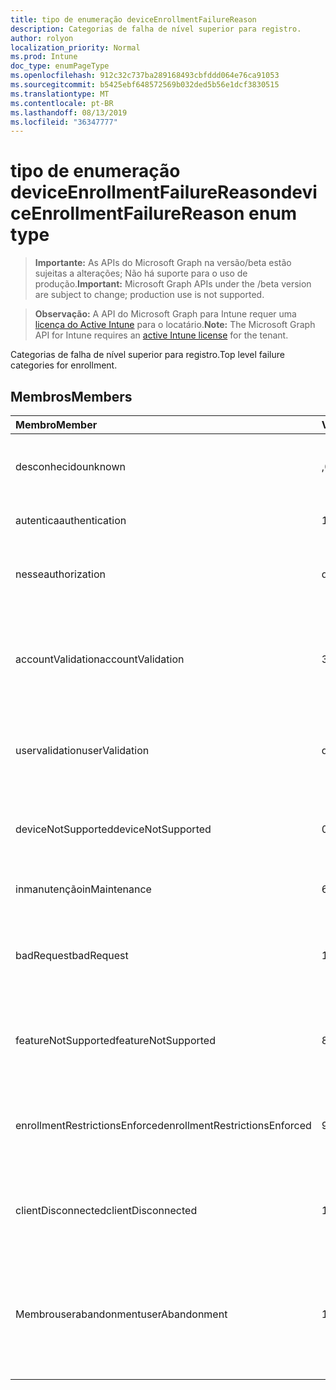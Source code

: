 ```yaml
---
title: tipo de enumeração deviceEnrollmentFailureReason
description: Categorias de falha de nível superior para registro.
author: rolyon
localization_priority: Normal
ms.prod: Intune
doc_type: enumPageType
ms.openlocfilehash: 912c32c737ba289168493cbfddd064e76ca91053
ms.sourcegitcommit: b5425ebf648572569b032ded5b56e1dcf3830515
ms.translationtype: MT
ms.contentlocale: pt-BR
ms.lasthandoff: 08/13/2019
ms.locfileid: "36347777"
---
```

# <a name="deviceenrollmentfailurereason-enum-type"></a><span data-ttu-id="cd2c7-103">tipo de enumeração deviceEnrollmentFailureReason</span><span class="sxs-lookup"><span data-stu-id="cd2c7-103">deviceEnrollmentFailureReason enum type</span></span>

> <span data-ttu-id="cd2c7-104">**Importante:** As APIs do Microsoft Graph na versão/beta estão sujeitas a alterações; Não há suporte para o uso de produção.</span><span class="sxs-lookup"><span data-stu-id="cd2c7-104">**Important:** Microsoft Graph APIs under the /beta version are subject to change; production use is not supported.</span></span>

> <span data-ttu-id="cd2c7-105">**Observação:** A API do Microsoft Graph para Intune requer uma [licença do Active Intune](https://go.microsoft.com/fwlink/?linkid=839381) para o locatário.</span><span class="sxs-lookup"><span data-stu-id="cd2c7-105">**Note:** The Microsoft Graph API for Intune requires an [active Intune license](https://go.microsoft.com/fwlink/?linkid=839381) for the tenant.</span></span>

<span data-ttu-id="cd2c7-106">Categorias de falha de nível superior para registro.</span><span class="sxs-lookup"><span data-stu-id="cd2c7-106">Top level failure categories for enrollment.</span></span>

## <a name="members"></a><span data-ttu-id="cd2c7-107">Membros</span><span class="sxs-lookup"><span data-stu-id="cd2c7-107">Members</span></span>
|<span data-ttu-id="cd2c7-108">Membro</span><span class="sxs-lookup"><span data-stu-id="cd2c7-108">Member</span></span>|<span data-ttu-id="cd2c7-109">Valor</span><span class="sxs-lookup"><span data-stu-id="cd2c7-109">Value</span></span>|<span data-ttu-id="cd2c7-110">Descrição</span><span class="sxs-lookup"><span data-stu-id="cd2c7-110">Description</span></span>|
|:---|:---|:---|
|<span data-ttu-id="cd2c7-111">desconhecido</span><span class="sxs-lookup"><span data-stu-id="cd2c7-111">unknown</span></span>|<span data-ttu-id="cd2c7-112">,0</span><span class="sxs-lookup"><span data-stu-id="cd2c7-112">0</span></span>|<span data-ttu-id="cd2c7-113">O valor padrão, motivo da falha é desconhecido.</span><span class="sxs-lookup"><span data-stu-id="cd2c7-113">Default value, failure reason is unknown.</span></span>|
|<span data-ttu-id="cd2c7-114">autentica</span><span class="sxs-lookup"><span data-stu-id="cd2c7-114">authentication</span></span>|<span data-ttu-id="cd2c7-115">1</span><span class="sxs-lookup"><span data-stu-id="cd2c7-115">1</span></span>|<span data-ttu-id="cd2c7-116">Falha de autenticação</span><span class="sxs-lookup"><span data-stu-id="cd2c7-116">Authentication failed</span></span>|
|<span data-ttu-id="cd2c7-117">nesse</span><span class="sxs-lookup"><span data-stu-id="cd2c7-117">authorization</span></span>|<span data-ttu-id="cd2c7-118">duas</span><span class="sxs-lookup"><span data-stu-id="cd2c7-118">2</span></span>|<span data-ttu-id="cd2c7-119">A chamada foi autenticada, mas não está autorizada a se inscrever.</span><span class="sxs-lookup"><span data-stu-id="cd2c7-119">Call was authenticated, but not authorized to enroll.</span></span>|
|<span data-ttu-id="cd2c7-120">accountValidation</span><span class="sxs-lookup"><span data-stu-id="cd2c7-120">accountValidation</span></span>|<span data-ttu-id="cd2c7-121">3D</span><span class="sxs-lookup"><span data-stu-id="cd2c7-121">3</span></span>|<span data-ttu-id="cd2c7-122">Falha ao validar a conta para registro.</span><span class="sxs-lookup"><span data-stu-id="cd2c7-122">Failed to validate the account for enrollment.</span></span> <span data-ttu-id="cd2c7-123">(Conta bloqueada, registro não habilitado)</span><span class="sxs-lookup"><span data-stu-id="cd2c7-123">(Account blocked, enrollment not enabled)</span></span>|
|<span data-ttu-id="cd2c7-124">uservalidation</span><span class="sxs-lookup"><span data-stu-id="cd2c7-124">userValidation</span></span>|<span data-ttu-id="cd2c7-125">quatro</span><span class="sxs-lookup"><span data-stu-id="cd2c7-125">4</span></span>|<span data-ttu-id="cd2c7-126">Não foi possível validar o usuário.</span><span class="sxs-lookup"><span data-stu-id="cd2c7-126">User could not be validated.</span></span> <span data-ttu-id="cd2c7-127">(O usuário não existe, licença ausente)</span><span class="sxs-lookup"><span data-stu-id="cd2c7-127">(User does not exist, missing license)</span></span>|
|<span data-ttu-id="cd2c7-128">deviceNotSupported</span><span class="sxs-lookup"><span data-stu-id="cd2c7-128">deviceNotSupported</span></span>|<span data-ttu-id="cd2c7-129">0,5</span><span class="sxs-lookup"><span data-stu-id="cd2c7-129">5</span></span>|<span data-ttu-id="cd2c7-130">O dispositivo não tem suporte para gerenciamento de dispositivos móveis.</span><span class="sxs-lookup"><span data-stu-id="cd2c7-130">Device is not supported for mobile device management.</span></span>|
|<span data-ttu-id="cd2c7-131">inmanutenção</span><span class="sxs-lookup"><span data-stu-id="cd2c7-131">inMaintenance</span></span>|<span data-ttu-id="cd2c7-132">6</span><span class="sxs-lookup"><span data-stu-id="cd2c7-132">6</span></span>|<span data-ttu-id="cd2c7-133">A conta está em manutenção.</span><span class="sxs-lookup"><span data-stu-id="cd2c7-133">Account is in maintenance.</span></span>|
|<span data-ttu-id="cd2c7-134">badRequest</span><span class="sxs-lookup"><span data-stu-id="cd2c7-134">badRequest</span></span>|<span data-ttu-id="cd2c7-135">178</span><span class="sxs-lookup"><span data-stu-id="cd2c7-135">7</span></span>|<span data-ttu-id="cd2c7-136">O cliente enviou uma solicitação que não é compreendida/suportada pelo serviço.</span><span class="sxs-lookup"><span data-stu-id="cd2c7-136">Client sent a request that is not understood/supported by the service.</span></span>|
|<span data-ttu-id="cd2c7-137">featureNotSupported</span><span class="sxs-lookup"><span data-stu-id="cd2c7-137">featureNotSupported</span></span>|<span data-ttu-id="cd2c7-138">8 </span><span class="sxs-lookup"><span data-stu-id="cd2c7-138">8</span></span>|<span data-ttu-id="cd2c7-139">Não há suporte para os recursos usados por este registro para esta conta.</span><span class="sxs-lookup"><span data-stu-id="cd2c7-139">Feature(s) used by this enrollment are not supported for this account.</span></span>|
|<span data-ttu-id="cd2c7-140">enrollmentRestrictionsEnforced</span><span class="sxs-lookup"><span data-stu-id="cd2c7-140">enrollmentRestrictionsEnforced</span></span>|<span data-ttu-id="cd2c7-141">9 </span><span class="sxs-lookup"><span data-stu-id="cd2c7-141">9</span></span>|<span data-ttu-id="cd2c7-142">As restrições de registro configuradas pelo administrador bloquearam esse registro.</span><span class="sxs-lookup"><span data-stu-id="cd2c7-142">Enrollment restrictions configured by admin blocked this enrollment.</span></span>|
|<span data-ttu-id="cd2c7-143">clientDisconnected</span><span class="sxs-lookup"><span data-stu-id="cd2c7-143">clientDisconnected</span></span>|<span data-ttu-id="cd2c7-144">10 </span><span class="sxs-lookup"><span data-stu-id="cd2c7-144">10</span></span>|<span data-ttu-id="cd2c7-145">O cliente esgotou o tempo limite ou o registro foi anulado pelo enduser.</span><span class="sxs-lookup"><span data-stu-id="cd2c7-145">Client timed out or enrollment was aborted by enduser.</span></span>|
|<span data-ttu-id="cd2c7-146">Membrouserabandonment</span><span class="sxs-lookup"><span data-stu-id="cd2c7-146">userAbandonment</span></span>|<span data-ttu-id="cd2c7-147">11</span><span class="sxs-lookup"><span data-stu-id="cd2c7-147">11</span></span>|<span data-ttu-id="cd2c7-148">O registro foi abandonado pelo enduser.</span><span class="sxs-lookup"><span data-stu-id="cd2c7-148">Enrollment was abandoned by enduser.</span></span> <span data-ttu-id="cd2c7-149">(Enduser Started onboard, mas não conseguiu concluí-la na forma oportuna)</span><span class="sxs-lookup"><span data-stu-id="cd2c7-149">(Enduser started onboarding but failed to complete it in timely manner)</span></span>|



